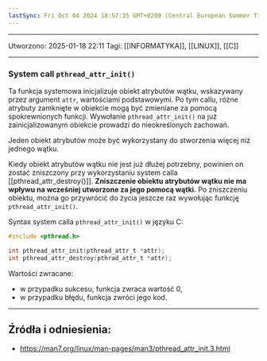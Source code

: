 ```yaml
---
lastSync: Fri Oct 04 2024 18:57:35 GMT+0200 (Central European Summer Time)
---
```


---
Utworzono: 2025-01-18 22:11
Tagi: [[INFORMATYKA]], [[LINUX]], [[C]]

---

### **System call `pthread_attr_init()`**
Ta funkcja systemowa inicjalizuje obiekt atrybutów wątku, wskazywany przez argument `attr`, wartościami podstawowymi. Po tym callu, różne atrybuty zamknięte w obiekcie mogą być zmieniane za pomocą spokrewnionych funkcji. Wywołanie `pthread_attr_init()` na już zainicjalizowanym obiekcie prowadzi do nieokreślonych zachowań.

 Jeden obiekt atrybutów może być wykorzystany do stworzenia więcej niż jednego wątku.

Kiedy obiekt atrybutów wątku nie jest już dłużej potrzebny, powinien on zostać zniszczony przy wykorzystaniu system calla [[pthread_attr_destroy()]]. **Zniszczenie obiektu atrybutów wątku nie ma wpływu na wcześniej utworzone za jego pomocą wątki.** Po zniszczeniu obiektu, można go przywrócić do życia jeszcze raz wywołując funkcję `pthread_attr_init()`.

Syntax system calla `pthread_attr_init()` w języku C:

```c
#include <pthread.h>

int pthread_attr_init(pthread_attr_t *attr);
int pthread_attr_destroy(pthrad_attr_t *attr);
```

Wartości zwracane:
- w przypadku sukcesu, funkcja zwraca wartość 0,
- w przypadku błędu, funkcja zwróci jego kod.

---
## Źródła i odniesienia:
- https://man7.org/linux/man-pages/man3/pthread_attr_init.3.html